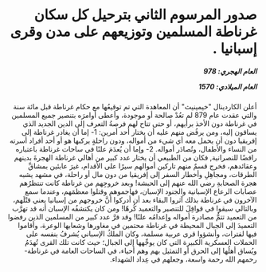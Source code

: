 <h1 dir="rtl">صدور المرسوم الثاني بترحيل كل سكان غرناطة المسلمين وتوزيعهم على مدن وقرى إسبانيا .</h1>

<h5 dir="rtl">العام الهجري:  978

العام الميلادي: 1570

</h5>

<p dir="rtl">أعلن الكاردينال "خيمينيث" أن المعاهدة التي تم توقيعُها مع حكام غرناطة قبل مائة سنة والتي عقدت عام 879 لم تعُدْ صالحة أو موجودة، وأعطى أوامرَه بتنصير جميع المسلمين في غرناطة دون الأخذ برأيهم، أو حتى تتاح لهم فرصةُ التعرف إلى الدين الجديد الذي يساقون إليه، ومن يرفُض منهم عليه أن يختار أحد أمرين: 1- إما أن يغادر غرناطة إلى إفريقيا دون أن يحمل معه أي شيء من أمواله، ودون راحلةٍ يركبها هو أو أحد أفراد أسرته من النساء والأطفال، وتُصادَر أمواله. 2- وإما أن يُعدَمَ علنًا في ساحات غرناطة باعتباره رافضًا للنصرانية, فكان من الطبيعي أن يختار عدد كبير من أهالي غرناطة الهجرةَ بدينهم وعقائدهم، فخرج قسمٌ منهم تاركين أموالهم سيرًا على الأقدام، غيرَ عابئين بمشاقِّ الطرقات، ومجاهِلِ وأخطار السفر إلى إفريقيا من دون مال أو راحلة، في مشهد يشبه هجرة الصحابةِ رضي الله عنهم إلى الحبشة! وبعد خروجِهم من غرناطة كانت تنتظرُهم عصابات الرعاع الإسبانية والجنود الإسبان، فهاجموهم وقتلوا معظمَهم، وعندما سمع الآخرون في غرناطة بذلك آثروا البقاء بعد أن أدركوا أنَّ خروجهم من إسبانيا يعني قتْلَهم، وبالتالي سيقوا في قوافِلَ للتنصير والتعميد كُرهًا! ومن كان يكتشفُه الإسبان أنه قد تهرَّب من التعميد تتمُّ مصادرة أمواله وإعدامُه علنًا! وقد فرَّ عدد كبير من المسلمين الذين رفضوا التعميدَ إلى الجبال المحيطة في غرناطة محتمين في مغاورها وشعابها الوعرة، وأقاموا فيها لفترات، وأنشؤوا قرى عربية مسلمة، وكان الملكُ الإسباني يُشرفُ بنفسه على الحملات العسكرية الكبيرة التي كان يوجِّهها إلى الجبال؛ حيث كانت تلك القرى تُهدَمُ ويُساق أهلُها إلى الحرق أو التمثيل بهم وهم أحياء، في الساحات العامة في غرناطة- رحمهم الله رحمة واسعة، وجعلهم في عِداد الشهداء.</p></br>
